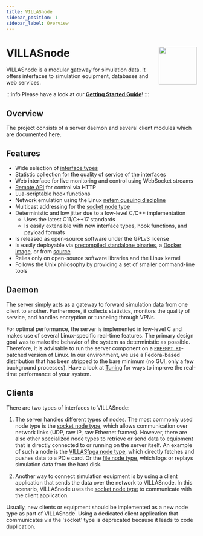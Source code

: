```yaml
---
title: VILLASnode
sidebar_position: 1
sidebar_label: Overview
---
```


# VILLASnode <img src="/img/logos/villas_node.svg" width="100" align="right" />

VILLASnode is a modular gateway for simulation data.
It offers interfaces to simulation equipment, databases and web services.

:::info
Please have a look at our **[Getting Started Guide](./guides/getting_started.md)**!
:::

## Overview

The project consists of a server daemon and several client modules which are documented here.

## Features

- Wide selection of [interface types](nodes/index.md)
- Statistic collection for the quality of service of the interfaces
- Web interface for live monitoring and control using WebSocket streams
- [Remote API](development/api.md) for control via HTTP
- Lua-scriptable hook functions
- Network emulation using the Linux [netem queuing discipline](https://wiki.linuxfoundation.org/networking/netem)
- Multicast addressing for the [socket node type](nodes/socket.md)
- Deterministic and low jitter due to a low-level C/C++ implementation
  - Uses the latest C11/C++17 standards
  - Is easily extensible with new interface types, hook functions, and payload formats
- Is released as open-source software under the GPLv3 license
- Is easily deployable via [precompiled standalone binaries](./installation.md#standalone), a [Docker image](./installation.md#docker), or from [source](./installation.md#source)
- Relies only on open-source software libraries and the Linux kernel
- Follows the Unix philosophy by providing a set of smaller command-line tools

## Daemon

The server simply acts as a gateway to forward simulation data from one client to another.
Furthermore, it collects statistics, monitors the quality of service, and handles encryption or tunneling through VPNs.

For optimal performance, the server is implemented in low-level C and makes use of several Linux-specific real-time features.
The primary design goal was to make the behavior of the system as deterministic as possible.
Therefore, it is advisable to run the server component on a [`PREEMPT_RT`](https://rt.wiki.kernel.org/index.php/CONFIG_PREEMPT_RT_Patch)-patched version of Linux. In our environment, we use a Fedora-based distribution that has been stripped to the bare minimum (no GUI, only a few background processes).
Have a look at [Tuning](tuning.md) for ways to improve the real-time performance of your system.

## Clients

There are two types of interfaces to VILLASnode:

1.  The server handles different types of nodes.
    The most commonly used node type is the [socket node type](nodes/socket.md), which allows communication over network links (UDP, raw IP, raw Ethernet frames).
    However, there are also other specialized node types to retrieve or send data to equipment that is directly connected to or running on the server itself.
    An example of such a node is the [VILLASfpga node type](nodes/fpga.md), which directly fetches and pushes data to a PCIe card.
    Or the [file node type](nodes/file.md), which logs or replays simulation data from the hard disk.

2. Another way to connect simulation equipment is by using a client application that sends the data over the network to VILLASnode.
    In this scenario, VILLASnode uses the [socket node type](nodes/socket.md) to communicate with the client application.

Usually, new clients or equipment should be implemented as a new node type as part of VILLASnode.
Using a dedicated client application that communicates via the 'socket' type is deprecated because it leads to code duplication.
